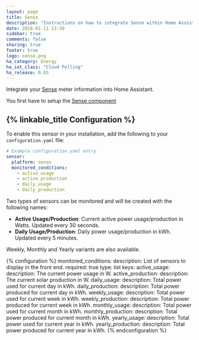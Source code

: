 ```yaml
---
layout: page
title: Sense
description: "Instructions on how to integrate Sense within Home Assistant."
date: 2018-01-11 13:50
sidebar: true
comments: false
sharing: true
footer: true
logo: sense.png
ha_category: Energy
ha_iot_class: "Cloud Polling"
ha_release: 0.65
---
```


Integrate your [Sense](https://sense.com) meter information into Home Assistant. 

You first have to setup the [Sense component](/components/sense/)

## {% linkable_title Configuration %}

To enable this sensor in your installation, add the following to your `configuration.yaml` file:

```yaml
# Example configuration.yaml entry
sensor:
  platform: sense
  monitored_conditions:
    - active_usage
    - active_production
    - daily_usage
    - daily_production
```

Two types of sensors can be monitored and will be created with the following names:

- **Active Usage/Production**: Current active power usage/production in Watts. Updated every 30 seconds.
- **Daily Usage/Production**: Daily power usage/production in kWh. Updated every 5 minutes.

Weekly, Monthly and Yearly variants are also available.

{% configuration %}
monitored_conditions:
  description: List of sensors to display in the front end.
  required: true
  type: list
  keys:
    active_usage:
      description: The current power usage in W.
    active_production:
      description: The current solar production in W.
    daily_usage:
      description: Total power used for current day in kWh.
    daily_production:
      description: Total power produced for current day in kWh.
    weekly_usage:
      description: Total power used for current week in kWh.
    weekly_production:
      description: Total power produced for current week in kWh.
    monthly_usage:
      description: Total power used for current month in kWh.
    monthly_production:
      description: Total power produced for current month in kWh.
    yearly_usage:
      description: Total power used for current year in kWh.
    yearly_production:
      description: Total power produced for current year in kWh.
{% endconfiguration %}
